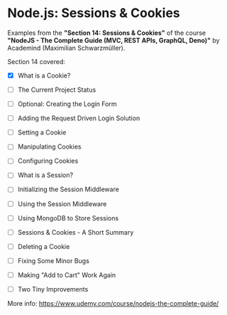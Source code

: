 # Node.js: Sessions & Cookies

Examples from the **"Section 14: Sessions & Cookies"** of the course **"NodeJS - The Complete Guide (MVC, REST APIs, GraphQL, Deno)"** by Academind (Maximilian Schwarzmüller).

Section 14 covered:

- [x] What is a Cookie?
- [ ] The Current Project Status
- [ ] Optional: Creating the Login Form
- [ ] Adding the Request Driven Login Solution
- [ ] Setting a Cookie
- [ ] Manipulating Cookies
- [ ] Configuring Cookies
- [ ] What is a Session?
- [ ] Initializing the Session Middleware
- [ ] Using the Session Middleware
- [ ] Using MongoDB to Store Sessions
- [ ] Sessions & Cookies - A Short Summary
- [ ] Deleting a Cookie
- [ ] Fixing Some Minor Bugs
- [ ] Making "Add to Cart" Work Again
- [ ] Two Tiny Improvements



More info: https://www.udemy.com/course/nodejs-the-complete-guide/
